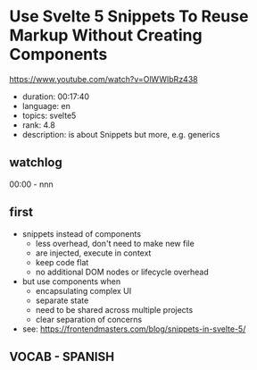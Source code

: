 # Use Svelte 5 Snippets To Reuse Markup Without Creating Components

https://www.youtube.com/watch?v=OlWWIbRz438

- duration: 00:17:40
- language: en
- topics: svelte5
- rank: 4.8
- description: is about Snippets but more, e.g. generics

## watchlog

00:00 - nnn

## first

- snippets instead of components
  - less overhead, don't need to make new file
  - are injected, execute in context
  - keep code flat
  - no additional DOM nodes or lifecycle overhead
- but use components when
  - encapsulating complex UI
  - separate state
  - need to be shared across multiple projects
  - clear separation of concerns
- see: https://frontendmasters.com/blog/snippets-in-svelte-5/

## VOCAB - SPANISH

```
```

